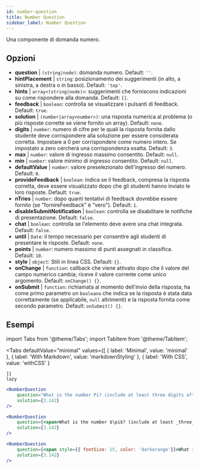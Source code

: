 ```yaml
---
id: number-question 
title: Number Question
sidebar_label: Number Question
---
```


Una componente di domanda numero.

## Opzioni

* __question__ | `(string|node)`: domanda numero. Default: `''`.
* __hintPlacement__ | `string`: posizionamento dei suggerimenti (in alto, a sinistra, a destra o in basso). Default: `'top'`.
* __hints__ | `array<(string|node)>`: suggerimenti che forniscono indicazioni su come rispondere alla domanda. Default: `[]`.
* __feedback__ | `boolean`: controlla se visualizzare i pulsanti di feedback. Default: `true`.
* __solution__ | `(number|array<number>)`: una risposta numerica al problema (o più risposte corrette se viene fornito un array). Default: `none`.
* __digits__ | `number`: numero di cifre per le quali la risposta fornita dallo studente deve corrispondere alla soluzione per essere considerata corretta. Impostare a 0 per corrispondere come numero intero. Se impostato a zero cercherà una corrispondenza esatta. Default: `3`.
* __max__ | `number`: valore di ingresso massimo consentito. Default: `null`.
* __min__ | `number`: valore minimo di ingresso consentito. Default: `null`.
* __defaultValue__ | `number`: valore preselezionato dell'ingresso del numero. Default: `0`.
* __provideFeedback__ | `boolean`: indica se il feedback, compresa la risposta corretta, deve essere visualizzato dopo che gli studenti hanno inviato le loro risposte. Default: `true`.
* __nTries__ | `number`: dopo quanti tentativi di feedback dovrebbe essere fornito (se "fornireFeedback" è "vero"). Default: `1`.
* __disableSubmitNotification__ | `boolean`: controlla se disabilitare le notifiche di presentazione. Default: `false`.
* __chat__ | `boolean`: controlla se l'elemento deve avere una chat integrata. Default: `false`.
* __until__ | `Date`: il tempo necessario per consentire agli studenti di presentare le risposte. Default: `none`.
* __points__ | `number`: numero massimo di punti assegnati in classifica. Default: `10`.
* __style__ | `object`: Stili in linea CSS. Default: `{}`.
* __onChange__ | `function`: callback che viene attivato dopo che il valore del campo numerico cambia; riceve il valore corrente come unico argomento. Default: `onChange() {}`.
* __onSubmit__ | `function`: richiamata al momento dell'invio della risposta; ha come primo parametro un `booleano` che indica se la risposta è stata data correttamente (se applicabile, `null` altrimenti) e la risposta fornita come secondo parametro. Default: `onSubmit() {}`.


## Esempi

import Tabs from '@theme/Tabs';
import TabItem from '@theme/TabItem';

<Tabs
    defaultValue="minimal"
    values={[
        { label: 'Minimal', value: 'minimal' },
        { label: 'With Markdown', value: 'markdownStyling' },
        { label: 'With CSS', value: 'withCSS' }
        
    ]}
    lazy
>

<TabItem value="minimal">

```jsx live
<NumberQuestion
    question="What is the number Pi? (include at least three digits after the decimal point)"
    solution={3.142}
/>
```
</TabItem>

<TabItem value="markdownStyling">

```jsx live
<NumberQuestion
    question={<span>What is the number $\pi$? (include at least _three_ digits after the decimal point)</span>}
    solution={3.142}
/>
```
</TabItem>

<TabItem value="withCSS">

```jsx live
<NumberQuestion
    question={<span style={{ fontSize: 25, color: 'darkorange'}}>What is the number PI - three digits after the period</span>}
    solution={3.142}
/>
```
</TabItem>

</Tabs>
